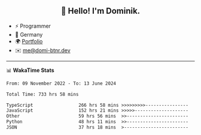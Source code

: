 <h2 align="center">👋 Hello! I'm Dominik.</h2>

- ⚡ Programmer
- 📍 Germany
- 🌍 [Portfolio](https://domi-btnr.dev)
- ✉️ [me@domi-btnr.dev](mailto://me@domi-btnr.dev)

---
📊 **WakaTime Stats**
<!--START_SECTION:waka-->

```txt
From: 09 November 2022 - To: 13 June 2024

Total Time: 733 hrs 58 mins

TypeScript                 266 hrs 58 mins >>>>>>>>>----------------   36.37 %
JavaScript                 152 hrs 21 mins >>>>>--------------------   20.76 %
Other                      59 hrs 56 mins  >>-----------------------   08.17 %
Python                     48 hrs 11 mins  >>-----------------------   06.57 %
JSON                       37 hrs 18 mins  >------------------------   05.08 %
```

<!--END_SECTION:waka-->
